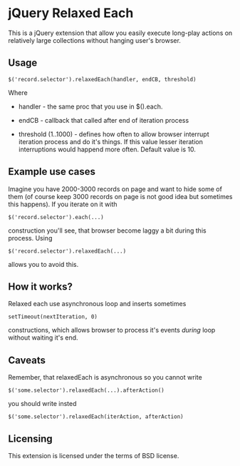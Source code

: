 # jQuery Relaxed Each

This is a jQuery extension that allow you easily execute long-play
actions on relatively large collections without hanging user's
browser.

## Usage

    $('record.selector').relaxedEach(handler, endCB, threshold)

Where

* handler - the same proc that you use in $().each.  

* endCB - callback that called after end of iteration process 

* threshold (1..1000) - defines how often to allow browser interrupt
 iteration process and do it's things. If this value lesser iteration
 interruptions would happend more often. Default value is 10.

## Example use cases

Imagine you have 2000-3000 records on page and want to hide some of
them (of course keep 3000 records on page is not good idea but
sometimes this happens). If you iterate on it with 

    $('record.selector').each(...)

construction you'll see, that browser become laggy a bit during this
process. Using

    $('record.selector').relaxedEach(...)

allows you to avoid this.

## How it works?

Relaxed each use asynchronous loop and inserts sometimes 

    setTimeout(nextIteration, 0)

constructions, which allows browser to process it's events _during_
loop without waiting it's end.

## Caveats

Remember, that relaxedEach is asynchronous so you cannot
write 

    $('some.selector').relaxedEach(...).afterAction()

you should write insted

    $('some.selector').relaxedEach(iterAction, afterAction)

## Licensing

This extension is licensed under the terms of BSD license.
